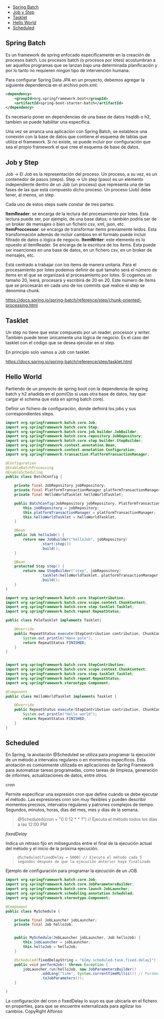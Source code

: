 
  - [Spring Batch](#spring-batch)
  - [Job y Step](#job-y-step)
  - [Tasklet](#tasklet)
  - [Hello World](#hello-world)
  - [Scheduled](#scheduled)
  
## Spring Batch

Es un framework de spring enfocado específicamente en la creación de procesos batch. Los procesos batch (o procesos por lotes) acostumbran a ser aquellos programas que se lanzan bajo una determinada planificación y por lo tanto no requieren ningún tipo de intervención humana.


Para configurar Spring Data JPA en un proyecto, debemos agregar la siguiente dependencia en el archivo pom.xml:

```xml
<dependency>
	<groupId>org.springframework.boot</groupId>
	<artifactId>spring-boot-starter-batch</artifactId>
</dependency>
```


Es necesario poner en dependencias de una base de datos hsqldb o h2, tambien se puede habilitar una especifica.

Una vez se arranca una aplicación con Spring Batch, se establece una conexión con la base de datos que contiene el esquema de tablas que utiliza el framework. Si no existe, se puede incluir por configuración que sea el propio framework el que cree el esquema de base de datos.

## Job y Step

Job -> El Job es la representación del proceso. Un proceso, a su vez, es un contenedor de pasos (steps).
Step ->  Un step (paso) es un elemento independiente dentro de un Job (un proceso) que representa una de las fases de las que está compuesto dicho proceso. Un proceso (Job) debe tener, al menos, un step.


Cada uno de estos steps suele constar de tres partes:

**ItemReader**: se encarga de la lectura del procesamiento por lotes. Esta lectura puede ser, por ejemplo, de una base datos; o también podría ser de un broker de mensajes o bien un fichero csv, xml, json, etc.
**ItemProccessor**: se encarga de transformar items previamente leídos. Esta transformación además de incluir cambios en el formato puede incluir filtrado de datos o lógica de negocio.
**ItemWriter**: este elemento es lo opuesto al itemReader. Se encarga de la escritura de los ítems. Esta puede ser inserciones en una base de datos, en un fichero csv, en un broker de mensajes, etc.

Está centrado a trabajar con los ítems de manera unitaria. Para el procesamiento por lotes podemos definir de qué tamaño será el número de ítems en el que se organizará el procesamiento por lotes. Si cogemos un tamaño 20, leerá, procesará y escribirá de 20 en 20. Este número de ítems que se procesarán en cada uno de los commits que realice el step se denomina chunk.

https://docs.spring.io/spring-batch/reference/step/chunk-oriented-processing.html


## Tasklet

Un step no tiene que estar compuesto por un reader, processor y writer. También puede tener únicamente una lógica de negocio. Es el caso del tasklet con el código que se desea ejecutar en el step.

En principio solo vamos a Job con tasklet.

https://docs.spring.io/spring-batch/reference/step/tasklet.html


## Hello World

Partiendo de un proyecto de spring boot con la dependencia de spring batch y h2 añadida en el pom(Ojo si usas otra base de datos, hay que cargar el schema que esta en spring batch core).

Definir un fichero de configuración, donde definirá los jobs y sus correspondientes steps.


```java
import org.springframework.batch.core.Job;
import org.springframework.batch.core.Step;
import org.springframework.batch.core.job.builder.JobBuilder;
import org.springframework.batch.core.repository.JobRepository;
import org.springframework.batch.core.step.builder.StepBuilder;
import org.springframework.context.annotation.Bean;
import org.springframework.context.annotation.Configuration;
import org.springframework.transaction.PlatformTransactionManager;

@Configuration
@EnableBatchProcessing
@EnableScheduling
public class BatchConfig {

    private final JobRepository jobRepository;
    private final PlatformTransactionManager platformTransactionManager;
    private final HelloWorldTasklet helloWorldTasklet;

    public BatchConfig(JobRepository jobRepository, PlatformTransactionManager platformTransactionManager, HelloWorldTasklet helloWorldTasklet) {
        this.jobRepository = jobRepository;
        this.platformTransactionManager = platformTransactionManager;
        this.helloWorldTasklet = helloWorldTasklet;
    }

    @Bean
    public Job helloJob() {
        return new JobBuilder("helloJob", jobRepository)
                .start(step())
                .build();
    }

    @Bean
    protected Step step() {
        return new StepBuilder("step", jobRepository)
                .tasklet(helloWorldTasklet, platformTransactionManager)
                .build();
    }
}
```


```java
import org.springframework.batch.core.StepContribution;
import org.springframework.batch.core.scope.context.ChunkContext;
import org.springframework.batch.core.step.tasklet.Tasklet;
import org.springframework.batch.repeat.RepeatStatus;

public class PoleTasklet implements Tasklet{

	@Override
	public RepeatStatus execute(StepContribution contribution, ChunkContext chunkContext) throws Exception {
		System.out.println("Nano pole");
		return RepeatStatus.FINISHED;
	}
}
```

```java

import org.springframework.batch.core.StepContribution;
import org.springframework.batch.core.scope.context.ChunkContext;
import org.springframework.batch.core.step.tasklet.Tasklet;
import org.springframework.batch.repeat.RepeatStatus;
import org.springframework.stereotype.Component;

@Component
public class HelloWorldTasklet implements Tasklet {

    @Override
    public RepeatStatus execute(StepContribution contribution, ChunkContext chunkContext) throws Exception{
        System.out.println("Hello world");
        return RepeatStatus.FINISHED;
    }
}
```

## Scheduled

En Spring, la anotación @Scheduled se utiliza para programar la ejecución de un método a intervalos regulares o en momentos específicos. Esta anotación es comúnmente utilizada en aplicaciones de Spring Framework para automatizar tareas programadas, como tareas de limpieza, generación de informes, actualizaciones de datos, entre otros.

_cron_

Permite especificar una expresión cron que define cuándo se debe ejecutar el método. Las expresiones cron son muy flexibles y pueden describir momentos precisos, intervalos regulares y patrones complejos de tiempo. Segundos, minutos, horas, días del mes, mes y días de la semana.

>    @Scheduled(cron = "0 0 12 * * ?") // Ejecuta el método todos los días a las 12:00 PM

_fixedDelay_

Indica un retraso fijo en milisegundos entre el final de la ejecución actual del método y el inicio de la próxima ejecución.
>     @Scheduled(fixedDelay = 5000) // Ejecuta el método cada 5 segundos después de que la ejecución anterior haya finalizado

Ejemplo de configuración para programar la ejecución de un JOB.
 
```java
import org.springframework.batch.core.Job;
import org.springframework.batch.core.JobParametersBuilder;
import org.springframework.batch.core.launch.JobLauncher;
import org.springframework.scheduling.annotation.Scheduled;
import org.springframework.stereotype.Component;

@Component
public class MySchedule {

    private final JobLauncher jobLauncher;
    private final Job helloJob;


    public MySchedule(JobLauncher jobLauncher, Job helloJob) {
        this.jobLauncher = jobLauncher;
        this.helloJob = helloJob;
    }

    @Scheduled(fixedDelayString = "${my.scheduled.task.fixed.delay}")
    public void performJob() throws Exception {
        jobLauncher.run(helloJob, new JobParametersBuilder()
                .addLong("time", System.currentTimeMillis()) // Parámetro único
                .toJobParameters());
    }

}
```

La configuración del cron o fixedDelay lo suyo es que ubicarla en el fichero en properties, para que se encuentre externalizada para agilizar los cambios.
CopyRight Alfonso

